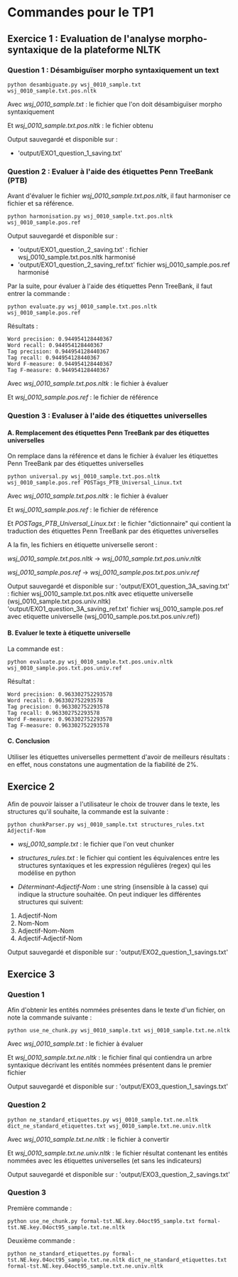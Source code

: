 # Commandes pour le TP1

## Exercice 1 : Evaluation de l'analyse morpho-syntaxique de la plateforme NLTK

### Question 1 : Désambiguïser morpho syntaxiquement un text
```
python desambiguate.py wsj_0010_sample.txt wsj_0010_sample.txt.pos.nltk
```
Avec  *wsj_0010_sample.txt*          : le fichier que l'on doit désambiguïser morpho syntaxiquement

Et    *wsj_0010_sample.txt.pos.nltk* : le fichier obtenu

Output sauvegardé et disponible sur : 
- 'output/EXO1_question_1_saving.txt'


### Question 2 : Evaluer à l'aide des étiquettes Penn TreeBank (PTB)
Avant d'évaluer le fichier *wsj_0010_sample.txt.pos.nltk*, il faut harmoniser ce fichier et sa référence.
```
python harmonisation.py wsj_0010_sample.txt.pos.nltk wsj_0010_sample.pos.ref
```
Output sauvegardé et disponible sur : 
- 'output/EXO1_question_2_saving.txt' : fichier wsj_0010_sample.txt.pos.nltk harmonisé
- 'output/EXO1_question_2_saving_ref.txt' fichier wsj_0010_sample.pos.ref harmonisé


Par la suite, pour évaluer à l'aide des étiquettes Penn TreeBank, il faut entrer la commande :
```
python evaluate.py wsj_0010_sample.txt.pos.nltk wsj_0010_sample.pos.ref 
```

Résultats :
```
Word precision: 0.944954128440367
Word recall: 0.944954128440367
Tag precision: 0.944954128440367
Tag recall: 0.944954128440367
Word F-measure: 0.944954128440367
Tag F-measure: 0.944954128440367
```

Avec *wsj_0010_sample.txt.pos.nltk* : le fichier à évaluer

Et   *wsj_0010_sample.pos.ref*      : le fichier de référence


### Question 3 : Evaluser à l'aide des étiquettes universelles

#### A. Remplacement des étiquettes Penn TreeBank par des étiquettes universelles

On remplace dans la référence et dans le fichier à évaluer les étiquettes Penn TreeBank par des étiquettes universelles
```
python universal.py wsj_0010_sample.txt.pos.nltk wsj_0010_sample.pos.ref POSTags_PTB_Universal_Linux.txt 
```
Avec *wsj_0010_sample.txt.pos.nltk*     : le fichier à évaluer

Et   *wsj_0010_sample.pos.ref*          : le fichier de référence

Et   *POSTags_PTB_Universal_Linux.txt*  : le fichier "dictionnaire" qui contient la traduction des étiquettes Penn TreeBank par des étiquettes universelles

A la fin, les fichiers en étiquette universelle seront :

*wsj_0010_sample.txt.pos.nltk* -> *wsj_0010_sample.txt.pos.univ.nltk*

*wsj_0010_sample.pos.ref* -> *wsj_0010_sample.pos.txt.pos.univ.ref*

Output sauvegardé et disponible sur : 
'output/EXO1_question_3A_saving.txt' : fichier wsj_0010_sample.txt.pos.nltk avec etiquette universelle (wsj_0010_sample.txt.pos.univ.nltk)
'output/EXO1_question_3A_saving_ref.txt' fichier wsj_0010_sample.pos.ref avec etiquette universelle (wsj_0010_sample.pos.txt.pos.univ.ref))

#### B. Evaluer le texte à étiquette universelle

La commande est :
```
python evaluate.py wsj_0010_sample.txt.pos.univ.nltk wsj_0010_sample.pos.txt.pos.univ.ref 
```

Résultat :
```
Word precision: 0.963302752293578
Word recall: 0.963302752293578
Tag precision: 0.963302752293578
Tag recall: 0.963302752293578
Word F-measure: 0.963302752293578
Tag F-measure: 0.963302752293578
```

#### C. Conclusion
Utiliser les étiquettes universelles permettent d'avoir de meilleurs résultats : en effet, nous constatons une augmentation de la fiabilité de 2%.


## Exercice 2
Afin de pouvoir laisser a l'utilisateur le choix de trouver dans le texte, les structures qu'il souhaite, la commande est la suivante :  

```
python chunkParser.py wsj_0010_sample.txt structures_rules.txt Adjectif-Nom

```
- *wsj_0010_sample.txt* : le fichier que l'on veut chunker


- *structures_rules.txt* : le fichier qui contient les équivalences entre les structures syntaxiques et les expression régulières (regex) qui les modélise en python


- *Déterminant-Adjectif-Nom* : une string (insensible à la casse) qui indique la structure souhaitée. On peut indiquer les différentes structures qui suivent:
1. Adjectif-Nom 
2. Nom-Nom 
3. Adjectif-Nom-Nom 
4. Adjectif-Adjectif-Nom 


Output sauvegardé et disponible sur : 
'output/EXO2_question_1_savings.txt'


## Exercice 3
### Question 1
Afin d'obtenir les entités nommées présentes dans le texte d'un fichier, on note la commande suivante :

```
python use_ne_chunk.py wsj_0010_sample.txt wsj_0010_sample.txt.ne.nltk
```

Avec *wsj_0010_sample.txt*     : le fichier à évaluer

Et   *wsj_0010_sample.txt.ne.nltk*          : le fichier final qui contiendra un arbre syntaxique décrivant les entités nommées présentent dans le premier fichier

Output sauvegardé et disponible sur : 
'output/EXO3_question_1_savings.txt'

### Question 2

```
python ne_standard_etiquettes.py wsj_0010_sample.txt.ne.nltk dict_ne_standard_etiquettes.txt wsj_0010_sample.txt.ne.univ.nltk
```

Avec   *wsj_0010_sample.txt.ne.nltk*          : le fichier à convertir 

Et *wsj_0010_sample.txt.ne.univ.nltk* : le fichier résultat contenant les entités nommées avec les étiquettes universelles (et sans les indicateurs)

Output sauvegardé et disponible sur : 
'output/EXO3_question_2_savings.txt'


### Question 3
Première commande : 
```
python use_ne_chunk.py formal-tst.NE.key.04oct95_sample.txt formal-tst.NE.key.04oct95_sample.txt.ne.nltk
```

Deuxième commande :

```
python ne_standard_etiquettes.py formal-tst.NE.key.04oct95_sample.txt.ne.nltk dict_ne_standard_etiquettes.txt formal-tst.NE.key.04oct95_sample.txt.ne.univ.nltk
```

